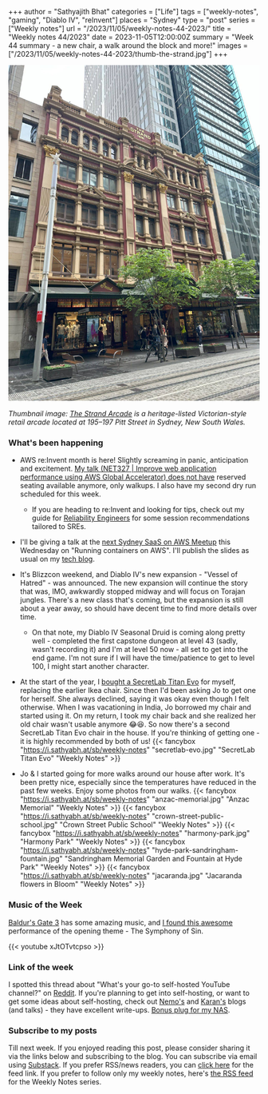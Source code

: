 +++
author = "Sathyajith Bhat"
categories = ["Life"]
tags = ["weekly-notes",  "gaming", "Diablo IV", "reInvent"]
places = "Sydney"
type = "post"
series = ["Weekly notes"]
url = "/2023/11/05/weekly-notes-44-2023/"
title = "Weekly notes 44/2023"
date = 2023-11-05T12:00:00Z
summary = "Week 44 summary - a new chair, a walk around the block and more!"
images = ["/2023/11/05/weekly-notes-44-2023/thumb-the-strand.jpg"]
+++

![](thumb-the-strand.jpg)

_Thumbnail image: [The Strand Arcade](https://www.strandarcade.com.au/) is a heritage-listed Victorian-style retail arcade located at 195–197 Pitt Street in Sydney, New South Wales._ 

### What's been happening

- AWS re:Invent month is here! Slightly screaming in panic, anticipation and excitement. [My talk (NET327 | Improve web application performance using AWS Global Accelerator) does not have](https://hub.reinvent.awsevents.com/attendee-portal/catalog/?search=NET327) reserved seating available anymore, only walkups. I also have my second dry run scheduled for this week.
    - If you are heading to re:Invent and looking for tips, check out my guide for [Reliability Engineers](https://reinvent.awsevents.com/learn/attendee-guides/reliability-engineering/) for some session recommendations tailored to SREs. 
- I'll be giving a talk at the [next Sydney SaaS on AWS Meetup](https://www.meetup.com/sydney-saas-on-aws/events/296986740/) this Wednesday on "Running containers on AWS". I'll publish the slides as usual on my [tech blog](https://sathyasays.com/talks).
- It's Blizzcon weekend, and Diablo IV's new expansion - "Vessel of Hatred" - was announced. The new expansion will continue the story that was, IMO, awkwardly stopped midway and will focus on Torajan jungles. There's a new class that's coming, but the expansion is still about a year away, so should have decent time to find more details over time.
    - On that note, my Diablo IV Seasonal Druid is coming along pretty well - completed the first capstone dungeon at level 43 (sadly, wasn't recording it) and I'm at level 50 now - all set to get into the end game. I'm not sure if I will have the time/patience to get to level 100, I might start another character.

- At the start of the year, I [bought a SecretLab Titan Evo](/2023/02/04/weekly-notes-05-2023/) for myself, replacing the earlier Ikea chair. Since then I'd been asking Jo to get one for herself. She always declined, saying it was okay even though I felt otherwise. When I was vacationing in India, Jo borrowed my chair and started using it. On my return, I took my chair back and she realized her old chair wasn't usable anymore 😂😆. So now there's a second SecretLab Titan Evo chair in the house. If you're thinking of getting one - it is highly recommended by both of us!
{{< fancybox "https://i.sathyabh.at/sb/weekly-notes" "secretlab-evo.jpg" "SecretLab Titan Evo" "Weekly Notes" >}}
- Jo & I started going for more walks around our house after work. It's been pretty nice, especially since the temperatures have reduced in the past few weeks. Enjoy some photos from our walks.
{{< fancybox "https://i.sathyabh.at/sb/weekly-notes" "anzac-memorial.jpg" "Anzac Memorial" "Weekly Notes" >}}
{{< fancybox "https://i.sathyabh.at/sb/weekly-notes" "crown-street-public-school.jpg" "Crown Street Public School" "Weekly Notes" >}}
{{< fancybox "https://i.sathyabh.at/sb/weekly-notes" "harmony-park.jpg" "Harmony Park" "Weekly Notes" >}}
{{< fancybox "https://i.sathyabh.at/sb/weekly-notes" "hyde-park-sandringham-fountain.jpg" "Sandringham Memorial Garden and Fountain at Hyde Park" "Weekly Notes" >}}
{{< fancybox "https://i.sathyabh.at/sb/weekly-notes" "jacaranda.jpg" "Jacaranda flowers in Bloom" "Weekly Notes" >}}

### Music of the Week

[Baldur's Gate 3](https://sathyabh.at/tags/baldurs-gate/) has some amazing music, and [I found this awesome](https://www.youtube.com/watch?v=xJtOTvtcpso) performance of the opening theme - The Symphony of Sin.

{{< youtube xJtOTvtcpso >}}

### Link of the week

I spotted this thread about "What's your go-to self-hosted YouTube channel?" on [Reddit](https://www.reddit.com/r/selfhosted/comments/17mw22b/comment/k7nolen/). If you're planning to get into self-hosting, or want to get some ideas about self-hosting, check out [Nemo's](https://captnemo.in/setup/homeserver/) and [Karan's](https://mrkaran.dev/) blogs (and talks) - they have excellent write-ups. [Bonus plug for my NAS](/2023/01/21/asustor-lockerstor4-as6604t/). 

### Subscribe to my posts

Till next week. If you enjoyed reading this post, please consider sharing it via the links below and subscribing to the blog. You can subscribe via email using [Substack](https://sathyabhat.substack.com/). If you prefer RSS/news readers, you can [click here](https://sathyabh.at/index.xml) for the feed link. If you prefer to follow only my weekly notes, here's [the RSS feed](https://sathyabh.at/series/weekly-notes/index.xml) for the Weekly Notes series. 
